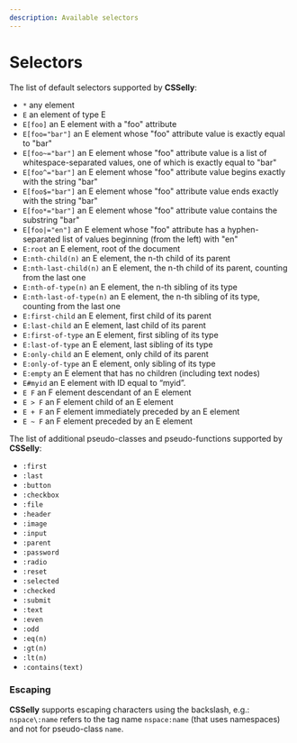 ```yaml
---
description: Available selectors
---
```


# Selectors

The list of default selectors supported by **CSSelly**:

* `*` any element
* `E` an element of type E
* `E[foo]` an E element with a "foo" attribute
* `E[foo="bar"]` an E element whose "foo" attribute value is exactly equal to "bar"
* `E[foo~="bar"]` an E element whose "foo" attribute value is a list of whitespace-separated values, one of which is exactly equal to "bar"
* `E[foo^="bar"]` an E element whose "foo" attribute value begins exactly with the string "bar"
* `E[foo$="bar"]` an E element whose "foo" attribute value ends exactly with the string "bar"
* `E[foo*="bar"]` an E element whose "foo" attribute value contains the substring "bar"
* `E[foo|="en"]` an E element whose "foo" attribute has a hyphen-separated list of values beginning \(from the left\) with "en"
* `E:root` an E element, root of the document
* `E:nth-child(n)` an E element, the n-th child of its parent
* `E:nth-last-child(n)` an E element, the n-th child of its parent, counting from the last one
* `E:nth-of-type(n)` an E element, the n-th sibling of its type
* `E:nth-last-of-type(n)` an E element, the n-th sibling of its type, counting from the last one
* `E:first-child` an E element, first child of its parent
* `E:last-child` an E element, last child of its parent
* `E:first-of-type` an E element, first sibling of its type
* `E:last-of-type` an E element, last sibling of its type
* `E:only-child` an E element, only child of its parent
* `E:only-of-type` an E element, only sibling of its type
* `E:empty` an E element that has no children \(including text nodes\)
* `E#myid` an E element with ID equal to “myid”.
* `E F` an F element descendant of an E element
* `E > F` an F element child of an E element
* `E + F` an F element immediately preceded by an E element
* `E ~ F` an F element preceded by an E element

The list of additional pseudo-classes and pseudo-functions supported by **CSSelly**:

* `:first`
* `:last`
* `:button`
* `:checkbox`
* `:file`
* `:header`
* `:image`
* `:input`
* `:parent`
* `:password`
* `:radio`
* `:reset`
* `:selected`
* `:checked`
* `:submit`
* `:text`
* `:even`
* `:odd`
* `:eq(n)`
* `:gt(n)`
* `:lt(n)`
* `:contains(text)`

### Escaping

**CSSelly** supports escaping characters using the backslash, e.g.: `nspace\:name` refers to the tag name `nspace:name` \(that uses namespaces\) and not for pseudo-class `name`.

